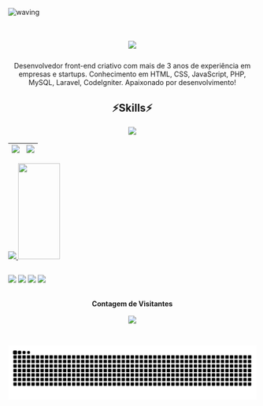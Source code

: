 ![waving](https://capsule-render.vercel.app/api?type=waving&height=200&color=gradient)

<h1 align="center">
<img src="https://readme-typing-svg.herokuapp.com/?font=Righteous&size=35&center=true&vCenter=true&width=500&height=70&duration=4000&lines=olá!+👋;+meu+nome+é+Greco!;tenho+22+anos;moro+em+Barretos+SP;" />
</h1>

<div align="center">
Desenvolvedor front-end criativo com mais de 3 anos de experiência em empresas e startups. Conhecimento em HTML, CSS, JavaScript, PHP, MySQL, Laravel, CodeIgniter. Apaixonado por desenvolvimento!
</div>

<h2 align="center" >⚡Skills⚡</h2>

<div align="center" >
  <img src="https://skillicons.dev/icons?i=react,bootstrap,html,css,vscode,github,figma,tailwind,git,typescript" />
</div>

| ![](http://github-profile-summary-cards.vercel.app/api/cards/profile-details?username=GrecoPeres&theme=dark) | ![](https://github-readme-streak-stats.herokuapp.com/?user=GrecoPeres&hide_border=true&date_format=M%20j%5B%2C%20Y%5D&background=151515&stroke=2D3742&ring=049feb&fire=049feb&currStreakNum=fff&sideNums=049feb&currStreakLabel=049feb&sideLabels=fff&dates=fff) |
| :-: | :-: |

<div>
   	<a href="https://github.com/GrecoPeres">
	<img height="180em" src="https://github-readme-stats.vercel.app/api?username=GrecoPeres&show_icons=true&theme=algolia&include_all_commits=true&count_private=true"/>
	<img width="41%" height="195px" src="https://github-readme-stats.vercel.app/api/top-langs/?username=GrecoPeres&layout=compact&hide_border=true&title_color=00b8e4&text_color=00b8e4&bg_color=0d1117" />
</div>
  
##

<div>
     <a href="https://grecoweb.com.br" target="_blank"><img src="https://img.shields.io/badge/website-000000?style=for-the-badge&logo=About.me&logoColor=white" target="_blank"></a>
     <a href="https://www.linkedin.com/in/greco-fernando-873038207" target="_blank"><img src="https://img.shields.io/badge/-LinkedIn-%230077B5?style=for-the-badge&logo=linkedin&logoColor=white" target="_blank"></a>
  	 <a href="https://www.instagram.com/grecoperes" target="_blank"><img src="https://img.shields.io/badge/-Instagram-%23E4405F?style=for-the-badge&logo=instagram&logoColor=white" target="_blank"></a>
  	 <a href = "mailto:grecofernando.mp@gmail.com"><img src="https://img.shields.io/badge/-Gmail-%23333?style=for-the-badge&logo=gmail&logoColor=white" target="_blank"></a>
</div>

<div align="center">
<br>
<p align="centre"><b>Contagem de Visitantes</b></p>  
<p align="center"><img align="center" src="https://profile-counter.glitch.me/{GrecoPeres}/count.svg" /></p> 
<br>
</div>

![Snake animation](https://github.com/GrecoPeres/GrecoPeres/blob/output/github-contribution-grid-snake.svg)
